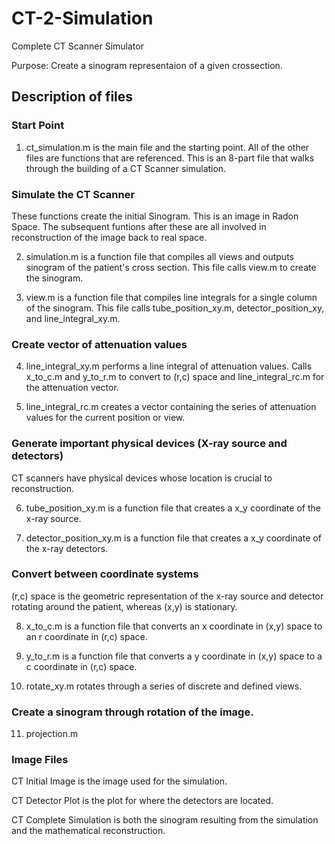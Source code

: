 # CT-2-Simulation

Complete CT Scanner Simulator

Purpose: Create a sinogram representaion of a given crossection.

## Description of files

### Start Point

1) ct_simulation.m is the main file and the starting point. All of the other files are functions that are referenced. This is an 8-part file that walks through the building of a CT Scanner simulation.

### Simulate the CT Scanner

These functions create the initial Sinogram. This is an image in Radon Space. The subsequent funtions after these are all involved in reconstruction of the image back to real space.

2) simulation.m is a function file that compiles all views and outputs sinogram of the patient's cross section. This file calls view.m to create the sinogram.

3) view.m is a function file that compiles line integrals for a single column of the sinogram. This file calls tube_position_xy.m, detector_position_xy, and line_integral_xy.m.

### Create vector of attenuation values

4) line_integral_xy.m performs a line integral of attenuation values. Calls x_to_c.m and y_to_r.m to convert to (r,c) space and line_integral_rc.m for the attenuation vector.

5) line_integral_rc.m creates a vector containing the series of attenuation values for the current position or view.

### Generate important physical devices (X-ray source and detectors)

CT scanners have physical devices whose location is crucial to reconstruction.

6) tube_position_xy.m is a function file that creates a x_y coordinate of the x-ray source.

7) detector_position_xy.m is a function file that creates a x_y coordinate of the x-ray detectors.

### Convert between coordinate systems

(r,c) space is the geometric representation of the x-ray source and detector rotating around the patient, whereas (x,y) is stationary.

8) x_to_c.m is a function file that converts an x coordinate in (x,y) space to an r coordinate in (r,c) space. 

9) y_to_r.m is a function file that converts a y coordinate in (x,y) space to a c coordinate in (r,c) space.

10) rotate_xy.m rotates through a series of discrete and defined views.

### Create a sinogram through rotation of the image.

11) projection.m 

### Image Files

CT Initial Image is the image used for the simulation. 

CT Detector Plot is the plot for where the detectors are located.

CT Complete Simulation is both the sinogram resulting from the simulation and the mathematical reconstruction.
